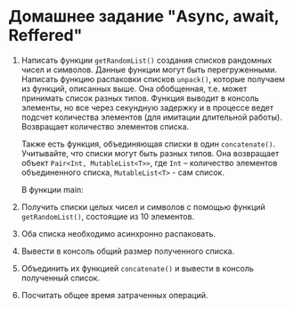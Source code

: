 # Домашнее задание "Async, await, Reffered"

1. Написать функции `getRandomList()` создания списков рандомных чисел и символов. Данные функции могут быть перегруженными. Написать функцию распаковки списков `unpack()`, которые получаем из функций, описанных выше. Она обобщенная, т.е. может принимать список разных типов. Функция выводит в консоль элементы, но все через секундную задержку и в процессе ведет подсчет количества элементов (для имитации длительной работы). Возвращает количество элементов списка.

   Также есть функция, объединяющая списки в один `concatenate()`. Учитывайте, что списки могут быть разных типов. Она возвращает объект `Pair<Int, MutableList<T>>`, где `Int` – количество элементов объединенного списка, `MutableList<T>` - сам список.
   
	В функции main:

2. Получить списки целых чисел и символов с помощью функций `getRandomList()`, состоящие из 10 элементов.

3. Оба списка необходимо асинхронно распаковать.

4. Вывести в консоль общий размер полученного списка.

5. Объединить их функцией `concatenate()` и вывести в консоль полученный список.

6. Посчитать общее время затраченных операций.
